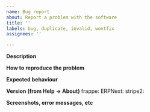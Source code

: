 ```yaml
---
name: Bug report
about: Report a problem with the software
title: ''
labels: bug, duplicate, invalid, wontfix
assignees: ''

---
```


**Description**


**How to reproduce the problem**


**Expected behaviour**


**Version (from Help -> About)**
frappe: 
ERPNext: 
stripe2: 

**Screenshots, error messages, etc**

